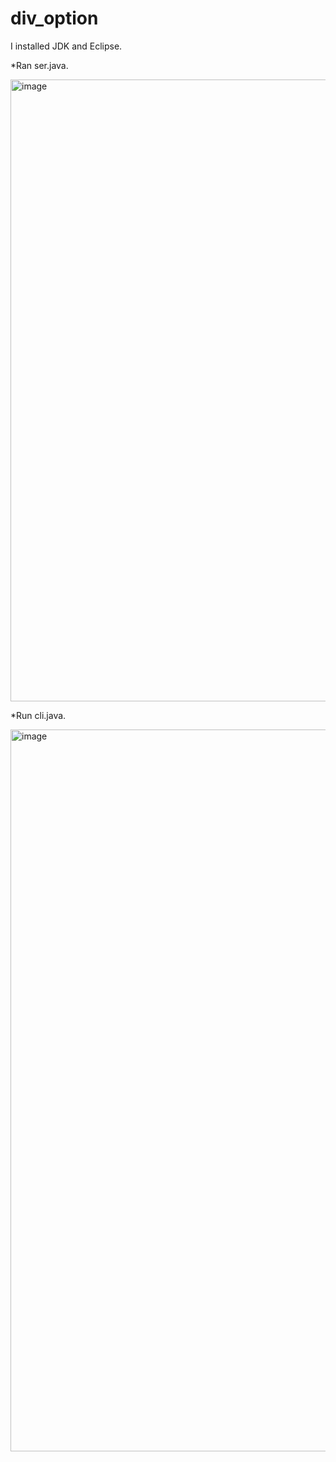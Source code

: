 # div_option
I installed JDK and Eclipse. 

*Ran ser.java.

<img width="995" alt="image" src="https://user-images.githubusercontent.com/51940857/65563094-7e22df80-df16-11e9-9b19-f4ffb9aaeb10.png">


*Run cli.java.

<img width="1155" alt="image" src="https://user-images.githubusercontent.com/51940857/65563146-a1e62580-df16-11e9-8a1f-26c436e974ae.png">

